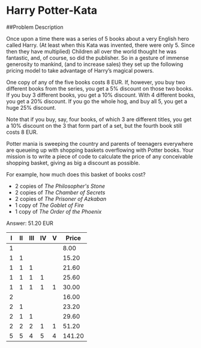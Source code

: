 # Harry Potter-Kata

##Problem Description

Once upon a time there was a series of 5 books about a very English hero called Harry. (At least when this Kata was invented, there were only 5. Since then they have multiplied) Children all over the world thought he was fantastic, and, of course, so did the publisher. So in a gesture of immense generosity to mankind, (and to increase sales) they set up the following pricing model to take advantage of Harry’s magical powers.

One copy of any of the five books costs 8 EUR. If, however, you buy two different books from the series, you get a 5% discount on those two books. If you buy 3 different books, you get a 10% discount. With 4 different books, you get a 20% discount. If you go the whole hog, and buy all 5, you get a huge 25% discount.

Note that if you buy, say, four books, of which 3 are different titles, you get a 10% discount on the 3 that form part of a set, but the fourth book still costs 8 EUR.

Potter mania is sweeping the country and parents of teenagers everywhere are queueing up with shopping baskets overflowing with Potter books. Your mission is to write a piece of code to calculate the price of any conceivable shopping basket, giving as big a discount as possible.

For example, how much does this basket of books cost?

- 2 copies of _The Philosopher's Stone_ 
- 2 copies of _The Chamber of Secrets_
- 2 copies of _The Prisoner of Azkaban_
- 1 copy of _The Goblet of Fire_ 
- 1 copy of _The Order of the Phoenix_

Answer: 51.20 EUR

|  I  |  II  | III |  IV  |  V  |  Price  |
|-----|------|-----|------|-----|---------|
|  1  |      |     |      |     |  8.00   |
|  1  |  1   |     |      |     |  15.20  |
|  1  |  1   |  1  |      |     |  21.60  |
|  1  |  1   |  1  |  1   |     |  25.60  |
|  1  |  1   |  1  |  1   |  1  |  30.00  |
|  2  |      |     |      |     |  16.00  |
|  2  |  1   |     |      |     |  23.20  |
|  2  |  1   |  1  |      |     |  29.60  |
|  2  |  2   |  2  |  1   |  1  |  51.20  |
|  5  |  5   |  4  |  5   |  4  |  141.20 |
